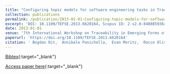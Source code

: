 ```yaml
---
title: "Configuring topic models for software engineering tasks in TraceLab"
collection: publications
permalink: /publication/2013-01-01-Configuring-topic-models-for-software-engineering-tasks-in-TraceLab
excerpt: 'DOI: 10.1109/TEFSE.2013.6620164, Scopus ID: 2-s2.0-84888593644, Cited by: 7'
date: 2013-01-01
venue: '7th International Workshop on Traceability in Emerging Forms of Software Engineering, TEFSE 2013, 19 May, 2013, San Francisco, CA, USA'
paperurl: 'https://doi.org/10.1109/TEFSE.2013.6620164'
citation: ' Bogdan Dit,  Annibale Panichella,  Evan Moritz,  Rocco Oliveto,  Massimiliano Di Penta,  Denys Poshyvanyk,  Andrea De Lucia, &quot;Configuring topic models for software engineering tasks in TraceLab.&quot; 7th International Workshop on Traceability in Emerging Forms of Software Engineering, TEFSE 2013, 19 May, 2013, San Francisco, CA, USA, 2013.'
---
```

[Bibtex](https://dblp.org/rec/bib/conf/icse/DitPMOPPL13){:target="_blank"}

[Access paper here](https://doi.org/10.1109/TEFSE.2013.6620164){:target="_blank"}
